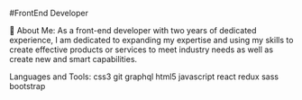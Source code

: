 
#FrontEnd Developer

📌 About Me:
As a front-end developer with two years of dedicated experience, I am dedicated to expanding my expertise and using my skills to create effective products or services to meet industry needs as well as create new and smart capabilities.


Languages and Tools:
css3 git graphql html5 javascript react redux sass bootstrap

